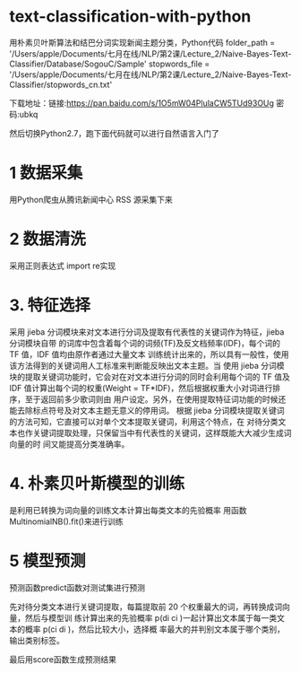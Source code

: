 # text-classification-with-python
用朴素贝叶斯算法和结巴分词实现新闻主题分类，Python代码
folder_path = '/Users/apple/Documents/七月在线/NLP/第2课/Lecture_2/Naive-Bayes-Text-Classifier/Database/SogouC/Sample'
stopwords_file = '/Users/apple/Documents/七月在线/NLP/第2课/Lecture_2/Naive-Bayes-Text-Classifier/stopwords_cn.txt'
 

下载地址：链接:https://pan.baidu.com/s/1O5mW04PlulaCW5TUd93OUg  密码:ubkq

然后切换Python2.7，跑下面代码就可以进行自然语言入门了



# 1 数据采集

用Python爬虫从腾讯新闻中心 RSS 源采集下来

# 2 数据清洗

采用正则表达式 import re实现

# 3. 特征选择

采用 jieba 分词模块来对文本进行分词及提取有代表性的关键词作为特征，jieba 分词模块自带
的词库中包含着每个词的词频(TF)及反文档频率(IDF)，每个词的 TF 值，IDF 值均由原作者通过大量文本
训练统计出来的，所以具有一般性，使用该方法得到的关键词用人工标准来判断能反映出文本主题。当
使用 jieba 分词模块的提取关键词功能时，它会对在对文本进行分词的同时会利用每个词的 TF 值及 IDF
值计算出每个词的权重(Weight = TF*IDF)，然后根据权重大小对词进行排序，至于返回前多少歌词则由
用户设定。另外，在使用提取特征词功能的时候还能去除标点符号及对文本主题无意义的停用词。
根据 jieba 分词模块提取关键词的方法可知，它直接可以对单个文本提取关键词，利用这个特点，在
对待分类文本也作关键词提取处理，只保留当中有代表性的关键词，这样既能大大减少生成词向量的时
间又能提高分类准确率。



# 4. 朴素贝叶斯模型的训练

是利用已转换为词向量的训练文本计算出每类文本的先验概率
用函数MultinomialNB().fit()来进行训练



# 5 模型预测

预测函数predict函数对测试集进行预测

先对待分类文本进行关键词提取，每篇提取前 20 个权重最大的词，再转换成词向量，然后与模型训
练计算出来的先验概率 p(di   ci )一起计算出文本属于每一类文本的概率 p(ci   di )，然后比较大小，选择概
率最大的并判别文本属于哪个类别，输出类别标签。

最后用score函数生成预测结果

